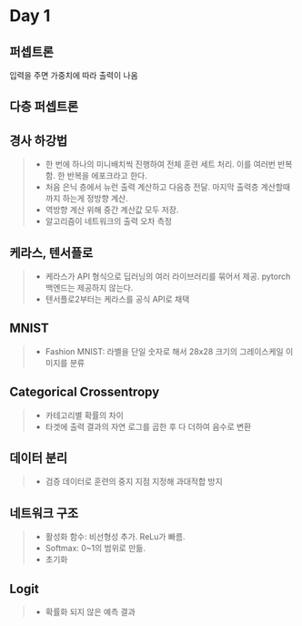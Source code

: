 # Day 1
## 퍼셉트론
 입력을 주면 가중치에 따라 출력이 나옴
## 다층 퍼셉트론
## 경사 하강법
>* 한 번에 하나의 미니배치씩 진행하여 전체 훈련 세트 처리. 이를 여러번 반복함. 한 반복을 에포크라고 한다.
>* 처음 은닉 층에서 뉴런 출력 계산하고 다음층 전달. 마지막 출력층 계산할때까지 하는게 정방향 계산.
>* 역방향 계산 위해 중간 계산값 모두 저장.
>* 알고리즘이 네트워크의 출력 오차 측정

## 케라스, 텐서플로
>* 케라스가 API 형식으로 딥러닝의 여러 라이브러리를 묶어서 제공. pytorch 백엔드는 제공하지 않는다.
>* 텐서플로2부터는 케라스를 공식 API로 채택


## MNIST
>* Fashion MNIST: 라벨을 단일 숫자로 해서 28x28 크기의 그레이스케일 이미지를 분류

## Categorical Crossentropy

>* 카테고리별 확률의 차이
>* 타겟에 출력 결과의 자연 로그를 곱한 후 다 더하여 음수로 변환

## 데이터 분리
>* 검증 데이터로 훈련의 중지 지점 지정해 과대적합 방지

## 네트워크 구조
>* 활성화 함수: 비선형성 추가. ReLu가 빠름.
>* Softmax: 0~1의 범위로 만듦.
>* 초기화

## Logit
>* 확률화 되지 않은 예측 결과


